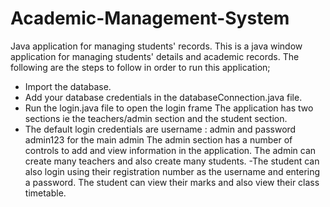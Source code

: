 # Academic-Management-System
Java application for managing students' records.
This is a java window application for managing students' details and academic records.
The following are the steps to follow in order to run this application;
- Import the database.
- Add your database credentials in the databaseConnection.java file.
- Run the login.java file to open the login frame
  The application has two sections ie the teachers/admin section and the student section.
- The default login credentials are username : admin and password admin123 for the main admin
  The admin section has a number of controls to add and view information in the application.
  The admin can create many teachers and also create many students.
-The student can also login using their registration number as the username and entering a password.
 The student can view their marks and also view their class timetable.  
